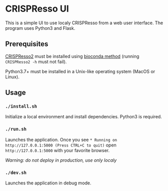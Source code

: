 # CRISPResso UI

This is a simple UI to use localy CRISPResso from a web user interface.
The program uses Python3 and Flask.

## Prerequisites

[CRISPResso2](https://github.com/pinellolab/CRISPResso2) must be installed using [bioconda method](https://github.com/pinellolab/CRISPResso2#bioconda) (running `CRISPResso2 -h` must not fail).

Python3.7+ must be installed in a Unix-like operating system (MacOS or Linux).

## Usage

### `./install.sh`

Initialize a local environment and install dependencies.
Python3 is required.

### `./run.sh`

Launches the application.
Once you see `* Running on http://127.0.0.1:5000 (Press CTRL+C to quit)` open `http://127.0.0.1:5000` with your favorite browser.

*Warning: do not deploy in production, use only localy*

### `./dev.sh`

Launches the application in debug mode.
